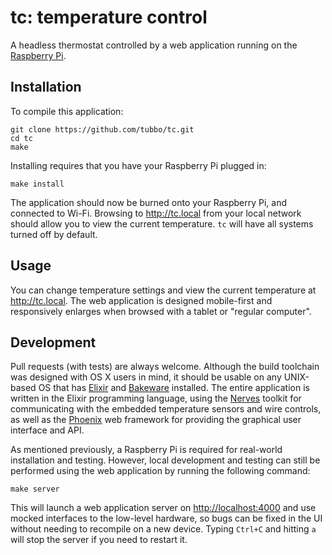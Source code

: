 # tc: temperature control

A headless thermostat controlled by a web application running on the
[Raspberry Pi][].

## Installation

To compile this application:

    git clone https://github.com/tubbo/tc.git
    cd tc
    make

Installing requires that you have your Raspberry Pi plugged in:

    make install

The application should now be burned onto your Raspberry Pi, and
connected to Wi-Fi. Browsing to http://tc.local from your local network
should allow you to view the current temperature. `tc` will have all
systems turned off by default.

## Usage

You can change temperature settings and view the current temperature at
http://tc.local. The web application is designed mobile-first and
responsively enlarges when browsed with a tablet or "regular computer".

## Development

Pull requests (with tests) are always welcome. Although the build
toolchain was designed with OS X users in mind, it should be usable on
any UNIX-based OS that has [Elixir][] and [Bakeware][] installed. The
entire application is written in the Elixir programming language, using
the [Nerves][] toolkit for communicating with the embedded temperature
sensors and wire controls, as well as the [Phoenix][] web framework for
providing the graphical user interface and API.

As mentioned previously, a Raspberry Pi is required for real-world
installation and testing. However, local development and testing can
still be performed using the web application by running the following
command:

    make server

This will launch a web application server on <http://localhost:4000> and
use mocked interfaces to the low-level hardware, so bugs can be fixed in
the UI without needing to recompile on a new device. Typing `Ctrl+C` and
hitting `a` will stop the server if you need to restart it.

[Raspberry Pi]: https://www.raspberrypi.org
[Elixir]: http://elixir-lang.org/
[Bakeware]: http://www.bakeware.io/
[Nerves]: http://nerves-project.org/
[Phoenix]: http://www.phoenixframework.org/
